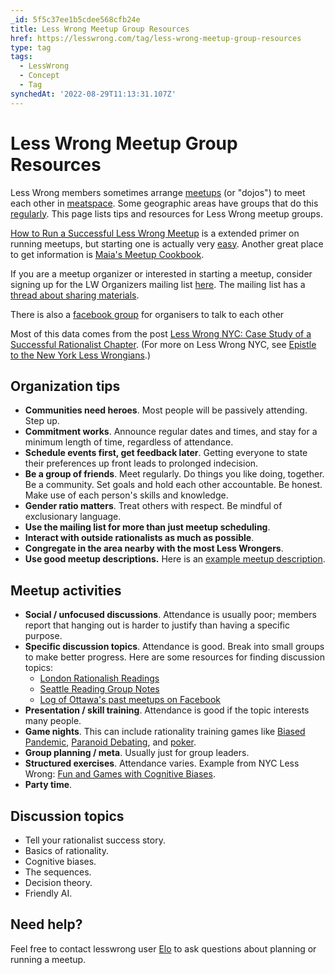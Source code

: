 ```yaml
---
_id: 5f5c37ee1b5cdee568cfb24e
title: Less Wrong Meetup Group Resources
href: https://lesswrong.com/tag/less-wrong-meetup-group-resources
type: tag
tags:
  - LessWrong
  - Concept
  - Tag
synchedAt: '2022-08-29T11:13:31.107Z'
---
```

# Less Wrong Meetup Group Resources

Less Wrong members sometimes arrange [meetups](http://lesswrong.com/tag/meetup/?sort=new) (or "dojos") to meet each other in [meatspace](http://www.urbandictionary.com/define.php?term=meatspace). Some geographic areas have groups that do this [regularly](http://wiki.lesswrong.com/wiki/Less_Wrong_meetup_groups). This page lists tips and resources for Less Wrong meetup groups.

[How to Run a Successful Less Wrong Meetup](http://lesswrong.com/lw/crs/how_to_run_a_successful_less_wrong_meetup/) is a extended primer on running meetups, but starting one is actually very [easy](http://lesswrong.com/lw/43s/starting_a_lw_meetup_is_easy). Another great place to get information is [Maia's Meetup Cookbook](https://tigrennatenn.neocities.org/meetup_cookbook.html).

If you are a meetup organizer or interested in starting a meetup, consider signing up for the LW Organizers mailing list [here](http://groups.google.com/group/lw-organizers). The mailing list has a [thread about sharing materials](https://groups.google.com/d/topic/lw-organizers/gdgCVHqvjjE/discussion).

There is also a [facebook group](https://www.facebook.com/groups/LesswrongOrganizers/) for organisers to talk to each other

Most of this data comes from the post [Less Wrong NYC: Case Study of a Successful Rationalist Chapter](http://lesswrong.com/lw/4ul/less_wrong_nyc_case_study_of_a_successful/). (For more on Less Wrong NYC, see [Epistle to the New York Less Wrongians](http://lesswrong.com/lw/5c0/epistle_to_the_new_york_less_wrongians/).)

Organization tips
-----------------

*   **Communities need heroes**. Most people will be passively attending. Step up.
*   **Commitment works**. Announce regular dates and times, and stay for a minimum length of time, regardless of attendance.
*   **Schedule events first, get feedback later**. Getting everyone to state their preferences up front leads to prolonged indecision.
*   **Be a group of friends**. Meet regularly. Do things you like doing, together. Be a community. Set goals and hold each other accountable. Be honest. Make use of each person's skills and knowledge.
*   **Gender ratio matters**. Treat others with respect. Be mindful of exclusionary language.
*   **Use the mailing list for more than just meetup scheduling**.
*   **Interact with outside rationalists as much as possible**.
*   **Congregate in the area nearby with the most Less Wrongers**.
*   **Use good meetup descriptions.** Here is an [example meetup description](https://www.lesswrong.com/posts/Y3KCuqJSbpGs62Hvp/example-meetup-description).

Meetup activities
-----------------

*   **Social / unfocused discussions**. Attendance is usually poor; members report that hanging out is harder to justify than having a specific purpose.
*   **Specific discussion topics**. Attendance is good. Break into small groups to make better progress. Here are some resources for finding discussion topics:
    *   [London Rationalish Readings](https://sackeyjason.github.io/london-rationalish-readings/)
    *   [Seattle Reading Group Notes](https://palegreendot.net/)
    *   [Log of Ottawa's past meetups on Facebook](https://www.facebook.com/groups/rationalottawa/files/docs)
*   **Presentation / skill training**. Attendance is good if the topic interests many people.
*   **Game nights**. This can include rationality training games like [Biased Pandemic](http://lesswrong.com/lw/ar2/biased_pandemic/), [Paranoid Debating](http://wiki.lesswrong.com/wiki/Paranoid_debating), and [poker](http://lesswrong.com/lw/4yk/verifying_rationality_via_rationalpokercom/).
*   **Group planning / meta**. Usually just for group leaders.
*   **Structured exercises**. Attendance varies. Example from NYC Less Wrong: [Fun and Games with Cognitive Biases](http://lesswrong.com/lw/4fp/fun_and_games_with_cognitive_biases/).
*   **Party time**.

Discussion topics
-----------------

*   Tell your rationalist success story.
*   Basics of rationality.
*   Cognitive biases.
*   The sequences.
*   Decision theory.
*   Friendly AI.

Need help?
----------

Feel free to contact lesswrong user [Elo](http://lesswrong.com/user/Elo) to ask questions about planning or running a meetup.